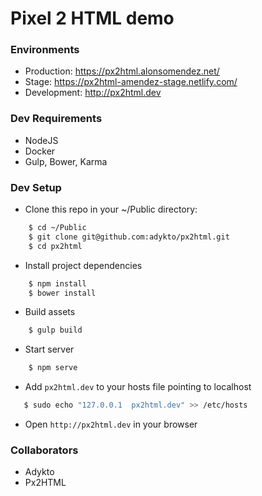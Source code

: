 # Pixel 2 HTML demo

### Environments

* Production: https://px2html.alonsomendez.net/
* Stage: https://px2html-amendez-stage.netlify.com/
* Development: http://px2html.dev


### Dev Requirements

* NodeJS
* Docker
* Gulp, Bower, Karma

### Dev Setup

* Clone this repo in your ~/Public directory:
```bash
    $ cd ~/Public
    $ git clone git@github.com:adykto/px2html.git
    $ cd px2html
```

* Install project dependencies
```bash
    $ npm install
    $ bower install
```

* Build assets
```bash
    $ gulp build
```

* Start server
```bash
    $ npm serve
```

* Add `px2html.dev` to your hosts file pointing to localhost
```bash
   $ sudo echo "127.0.0.1  px2html.dev" >> /etc/hosts
```

* Open `http://px2html.dev` in your browser

### Collaborators

* Adykto
* Px2HTML

